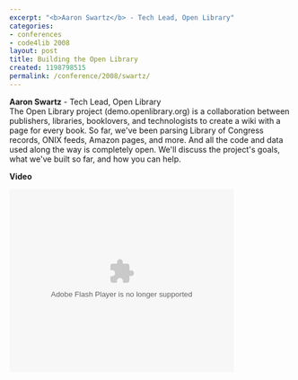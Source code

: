 ```yaml
---
excerpt: "<b>Aaron Swartz</b> - Tech Lead, Open Library"
categories:
- conferences
- code4lib 2008
layout: post
title: Building the Open Library
created: 1198798515
permalink: /conference/2008/swartz/
---
```

<b>Aaron Swartz</b> - Tech Lead, Open Library<br />
The Open Library project (demo.openlibrary.org) is a collaboration between publishers, libraries, booklovers, and technologists to create a wiki with a page for every book. So far, we've been parsing Library of Congress records, ONIX feeds, Amazon pages, and more. And all the code and data used along the way is completely open. We'll discuss the project's goals, what we've built so far, and how you can help.

<b>Video</b>

<embed id="VideoPlayback" style="width:400px;height:326px" flashvars="" src="http://video.google.com/googleplayer.swf?docid=7543033498079606941&hl=en" type="application/x-shockwave-flash"> </embed>
